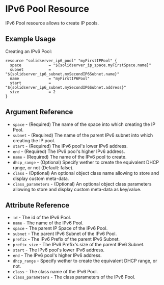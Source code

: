 # IPv6 Pool Resource

IPv6 Pool resource allows to create IP pools.

## Example Usage

Creating an IPv6 Pool:
```
resource "solidserver_ip6_pool" "myFirstIPPool" {
  space            = "${solidserver_ip_space.myFirstSpace.name}"
  subnet           = "${solidserver_ip6_subnet.mySecondIP6Subnet.name}"
  name             = "myFirstIP6Pool"
  start            = "${solidserver_ip6_subnet.mySecondIP6Subnet.address}"
  size             = 2
}
```

## Argument Reference

* `space` - (Required) The name of the space into which creating the IP Pool.
* `subnet` - (Required) The name of the parent IPv6 subnet into which creating the IP pool.
* `start` - (Required) The IPv6 pool's lower IPv6 address.
* `end` - (Required) The IPv6 pool's higher IPv6 address.
* `name` - (Required) The name of the IPv6 pool to create.
* `dhcp_range` - (Optional) Specify wether to create the equivalent DHCP range, or not (Default: false).
* `class` - (Optional) An optional object class name allowing to store and display custom meta-data.
* `class_parameters` - (Optional) An optional object class parameters allowing to store and display custom meta-data as key/value.

## Attribute Reference

* `id` - The id of the IPv6 Pool.
* `name` - The name of the IPv6 Pool.
* `space` - The parent IP Space of the IPv6 Pool.
* `subnet` - The parent IPv6 Subnet of the IPv6 Pool.
* `prefix` - The IPv6 Prefix of the parent IPv6 Subnet.
* `prefix_size` - The IPv6 Prefix's size of the parent IPv6 Subnet.
* `start` - The IPv6 pool's lower IPv6 address.
* `end` - The IPv6 pool's higher IPv6 address.
* `dhcp_range` - Specify wether to create the equivalent DHCP range, or not.
* `class` - The class name of the IPv6 Pool.
* `class_parameters` - The class parameters of the IPv6 Pool.